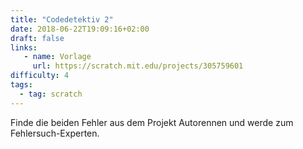 ```yaml
---
title: "Codedetektiv 2"
date: 2018-06-22T19:09:16+02:00
draft: false
links:
   - name: Vorlage
     url: https://scratch.mit.edu/projects/305759601
difficulty: 4
tags:
  - tag: scratch
---
```

Finde die beiden Fehler aus dem Projekt Autorennen und werde zum Fehlersuch-Experten.
